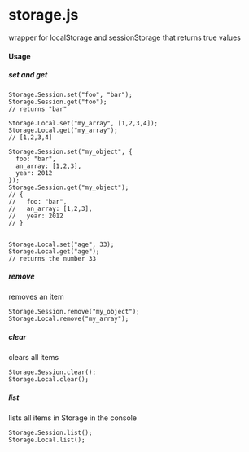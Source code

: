 storage.js
===============

wrapper for localStorage and sessionStorage that returns true values

#### Usage

##### set and get
```
Storage.Session.set("foo", "bar");
Storage.Session.get("foo");
// returns "bar"

Storage.Local.set("my_array", [1,2,3,4]);
Storage.Local.get("my_array");
// [1,2,3,4]

Storage.Session.set("my_object", {
  foo: "bar",
  an_array: [1,2,3],
  year: 2012
});
Storage.Session.get("my_object");
// {
//   foo: "bar",
//   an_array: [1,2,3],
//   year: 2012
// }


Storage.Local.set("age", 33);
Storage.Local.get("age");
// returns the number 33
```

##### remove
removes an item
```
Storage.Session.remove("my_object");
Storage.Local.remove("my_array");
```

##### clear
clears all items
```
Storage.Session.clear();
Storage.Local.clear();
```

##### list
lists all items in Storage in the console
```
Storage.Session.list();
Storage.Local.list();
```
